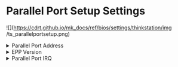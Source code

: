 # Parallel Port Setup Settings #
![](https://cdrt.github.io/mk_docs/ref/bios/settings/thinkstation/img
   /ts_parallelportsetup.png)
<!--![](https://cdrt.github.io/mk_docs/ref/bios/settings/thinkstation/img
   /parallelportsetup.png)-->

<details><summary>Parallel Port Address</summary>

Whether the Parallel Port will be seen by the OS.

!!! info ""
    If `Disabled`, the `Parallel Port Mode`,  `EPP Version` and `Parallel Port IRQ` settings will become unavailable.

Options:

1. Disabled.
2. **378** – Default.
3. 278

| WMI Setting name | Values | SVP / SMP Req'd | AMD/Intel |
|:---|:---|:---|:---|
| ParallelPortAddress | 278, 378 | yes | Both |
</details>

<!-- 
<details><summary>Parallel Port Mode</summary>

Parallel port mode.

One option:

1. **EPP** - Enhanced Parallel Port. Default.

| WMI Setting name | Values | SVP / SMP Req'd | AMD/Intel |
|:---|:---|:---|:---|
| ParallelPortMode |  | yes | Both |
</details>
-->

<details><summary>EPP Version</summary>

Sets the Enhanced Parallel Port version to use.

!!! info ""
    Differences between the two versions may affect the operation of devices.

Options:

1. **1.9** – Default.
2. 1.7

| WMI Setting name | Values | SVP / SMP Req'd | AMD/Intel |
|:---|:---|:---|:---|
| EPPVersion | 1.7, 1.9  | yes | Both |
</details>

<details><summary>Parallel Port IRQ</summary>

Select the IRQ (interrupt request) for the parallel port.

Options:

1. **IRQ7** – Default.
2. IRQ5

| WMI Setting name | Values | SVP / SMP Req'd | AMD/Intel |
|:---|:---|:---|:---|
| ParallelPortIRQ | IRQ5, IRQ7 | yes | Both |
</details>
